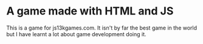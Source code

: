 # A game made with HTML and JS
This is a game for js13kgames.com.
It isn't by far the best game in the world but I have learnt a lot about game development doing it.

